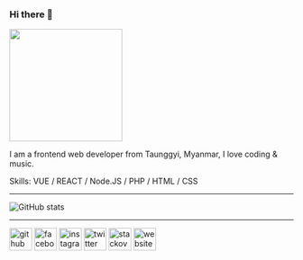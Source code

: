 ### Hi there 👋
<img src="https://github.com/ronaldaug/ronaldaug/raw/main/working.gif" width="200">

I am a frontend web developer from Taunggyi, Myanmar, I love coding & music. 

Skills: VUE / REACT / Node.JS / PHP / HTML / CSS

-----------

![GitHub stats](https://github-readme-stats.vercel.app/api?username=ronaldaug&show_icons=true)  

-----------

[<img src='https://cdn.jsdelivr.net/npm/simple-icons@3.0.1/icons/github.svg' alt='github' height='40'>](https://github.com/ronaldaug)  [<img src='https://cdn.jsdelivr.net/npm/simple-icons@3.0.1/icons/facebook.svg' alt='facebook' height='40'>](https://www.facebook.com/https://fb.com/ai.tgi)  [<img src='https://cdn.jsdelivr.net/npm/simple-icons@3.0.1/icons/instagram.svg' alt='instagram' height='40'>](https://www.instagram.com/https://www.instagram.com/snine_ronald/)  [<img src='https://cdn.jsdelivr.net/npm/simple-icons@3.0.1/icons/twitter.svg' alt='twitter' height='40'>](https://twitter.com/https://twitter.com/ronald_snine)  [<img src='https://cdn.jsdelivr.net/npm/simple-icons@3.0.1/icons/stackoverflow.svg' alt='stackoverflow' height='40'>](https://stackoverflow.com/users/https://stackexchange.com/users/2365901/ronald)  [<img src='https://cdn.jsdelivr.net/npm/simple-icons@3.0.1/icons/icloud.svg' alt='website' height='40'>](https://ronaldaug.work)  


